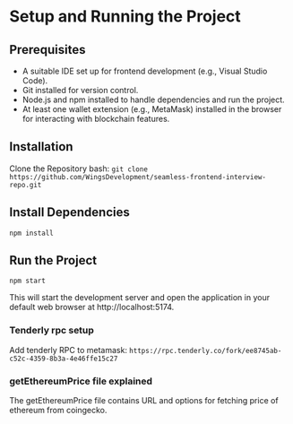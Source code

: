 # Setup and Running the Project

## Prerequisites

- A suitable IDE set up for frontend development (e.g., Visual Studio Code).
- Git installed for version control.
- Node.js and npm installed to handle dependencies and run the project.
- At least one wallet extension (e.g., MetaMask) installed in the browser for interacting with blockchain features.

## Installation

Clone the Repository
bash:
`git clone https://github.com/WingsDevelopment/seamless-frontend-interview-repo.git`

## Install Dependencies

`npm install`

## Run the Project

`npm start`

This will start the development server and open the application in your default web browser at http://localhost:5174.

### Tenderly rpc setup

Add tenderly RPC to metamask:
`https://rpc.tenderly.co/fork/ee8745ab-c52c-4359-8b3a-4e46ffe15c27`

### getEthereumPrice file explained

The getEthereumPrice file contains URL and options for fetching price of ethereum from coingecko.

